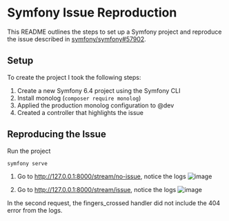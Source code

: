 # Symfony Issue Reproduction

This README outlines the steps to set up a Symfony project and reproduce the issue described in [symfony/symfony#57902](https://github.com/symfony/symfony/issues/57902).

## Setup

To create the project I took the following steps:

1. Create a new Symfony 6.4 project using the Symfony CLI
2. Install monolog (`composer require monolog`)
3. Applied the production monolog configuration to @dev
4. Created a controller that highlights the issue

## Reproducing the Issue

Run the project

```
symfony serve
```

1. Go to http://127.0.0.1:8000/stream/no-issue, notice the logs
![image](https://github.com/user-attachments/assets/da265a2d-6218-4ebe-8c9d-95dab6541093)

2. Go to http://127.0.0.1:8000/stream/issue, notice the logs
![image](https://github.com/user-attachments/assets/264ca074-43d6-4ca1-bd1c-acd679747fd7)

In the second request, the fingers_crossed handler did not include the 404 error from the logs.
